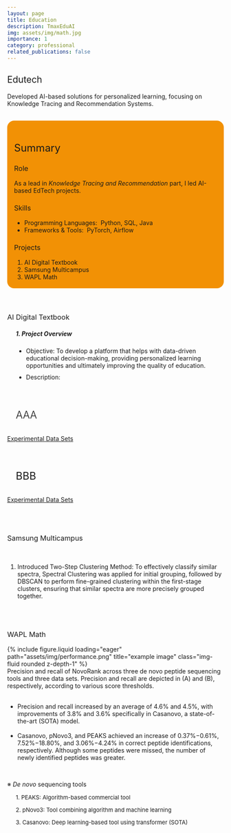 ```yaml
---
layout: page
title: Education
description: TmaxEduAI
img: assets/img/math.jpg
importance: 1
category: professional
related_publications: false
---
```


<style>
    :root {
        --summary-background-color: #f29105; /* 기본 모드 배경색 */
    }

    html[data-theme="dark"] {
        --summary-background-color: var(--global-hover-color); /* 다크 모드 배경색 */
    }

    .summary-container {
        background-color: var(--summary-background-color);
        padding: 1rem 1rem 0.25rem 1rem;
        border-radius: 1rem;
    }
</style>

<h2 style="font-weight: 400;">Edutech</h2>
<p>
    Developed AI-based solutions for personalized learning, focusing on <strong style="font-weight: 400;">Knowledge Tracing</strong> and <strong style="font-weight: 400;">Recommendation Systems</strong>.
</p>
<br>

<!-- Summary 부분을 summary-container 클래스로 감쌈 -->
<div class="summary-container">
    <h2 style="font-weight: 400; font-size: 1.5rem;">Summary</h2>
    <h3 style="font-weight: 400; font-size: 1rem;">Role</h3>
    <p>
        As a lead in <em>Knowledge Tracing and Recommendation</em> part, I led AI-based EdTech projects.
    </p>
    <h3 style="font-weight: 400; font-size: 1rem;">Skills</h3>
    <ul>
        <li>Programming Languages:&nbsp;&nbsp;Python, SQL, Java</li>
        <li>Frameworks & Tools:&nbsp;&nbsp;PyTorch, Airflow</li>
    </ul>
    <h3 style="font-weight: 400; font-size: 1rem;">Projects</h3>
    <ol>
        <li>AI Digital Textbook</li>
        <li>Samsung Multicampus</li>
        <li>WAPL Math</li>
    </ol>
</div>
<br>
<br>

<h3 style="font-weight: 400;">AI Digital Textbook</h3>
<p> </p>
<h5 style="margin-left: 20px;">1. Project Overview</h5>
<ul style="margin-left: 20px;">
    <li style="margin-bottom: 10px;"><strong style="font-weight: 400;">Objective</strong>: To develop a platform that helps with data-driven educational decision-making, providing personalized learning opportunities and ultimately improving the quality of education.</li>
    <li><strong style="font-weight: 400;">Description</strong>: </li>
</ul>
<br>
<h4 style="font-weight: 300; margin-left: 20px; font-size: 1.5rem;">AAA</h4>
<p>
    <a href="https://zenodo.org/records/14046459">Experimental Data Sets</a>
</p>
<br>
<h4 style="font-weight: 400; margin-left: 20px; font-size: 1.5rem;">BBB</h4>
<p>
    <a href="https://zenodo.org/records/14046459">Experimental Data Sets</a>
</p>
<br>
<br>

<h3 style="font-weight: 400;">Samsung Multicampus</h3>
<br>

<ol>
    <li><strong style="font-weight: 400;">Introduced Two-Step Clustering Method</strong>: To effectively classify similar spectra, Spectral Clustering was applied for initial grouping, followed by DBSCAN to perform fine-grained clustering within the first-stage clusters, ensuring that similar spectra are more precisely grouped together.</li>
</ol>
<br>
<br>

<h3 style="font-weight: 400;">WAPL Math</h3>
<p> </p>
<div class="row justify-content-center text-center">
    <div class="col-sm mt-3 mt-md-0" style="max-width: 800px;">
        {% include figure.liquid loading="eager" path="assets/img/performance.png" title="example image" class="img-fluid rounded z-depth-1" %}
    </div>
</div>

<div class="caption" style="text-align: left;">
    Precision and recall of NovoRank across three de novo peptide sequencing tools and three data sets. Precision and recall are depicted in (A) and (B), respectively, according to various score thresholds.
</div>
<br>

<ul>
    <li>Precision and recall increased by an average of 4.6% and 4.5%, with improvements of 3.8% and 3.6% specifically in Casanovo, a state-of-the-art (SOTA) model.
    </li>
    <br>
    <li>Casanovo, pNovo3, and PEAKS achieved an increase of 0.37%−0.61%, 7.52%−18.80%, and 3.06%−4.24% in correct peptide identifications, respectively. Although some peptides were missed, the number of newly identified peptides was greater.
    </li>
</ul>
<br>
<p>
    ※ <em>De novo</em> sequencing tools
</p>
<p style="font-size: 13px; margin-left: 20px; margin-bottom: 5px;">1. <strong style="font-weight: 400;">PEAKS</strong>: Algorithm-based commercial tool</p>
<p style="font-size: 13px; margin-left: 20px; margin-bottom: 5px;">2. <strong style="font-weight: 400;">pNovo3</strong>: Tool combining algorithm and machine learning</p>
<p style="font-size: 13px; margin-left: 20px; margin-bottom: 5px;">3. <strong style="font-weight: 400;">Casanovo</strong>: Deep learning-based tool using transformer (SOTA)</p>
<br>
<br>

